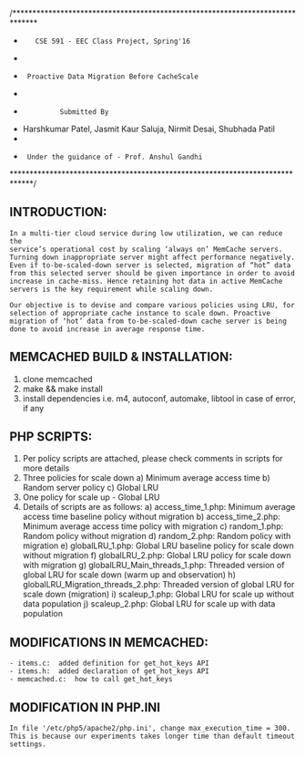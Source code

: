 /******************************************************************************
 *		  CSE 591 - EEC Class Project, Spring'16
 *
 *		Proactive Data Migration Before CacheScale
 *
 *				Submitted By
 *    Harshkumar Patel, Jasmit Kaur Saluja, Nirmit Desai, Shubhada Patil
 *
 *		Under the guidance of - Prof. Anshul Gandhi
 *****************************************************************************/

## INTRODUCTION:
	In a multi-tier cloud service during low utilization, we can reduce the
	service’s operational cost by scaling ‘always on’ MemCache servers.
	Turning down inappropriate server might affect performance negatively.
	Even if to-be-scaled-down server is selected, migration of “hot” data
	from this selected server should be given importance in order to avoid 
	increase in cache-miss. Hence retaining hot data in active MemCache
	servers is the key requirement while scaling down.

	Our objective is to devise and compare various policies using LRU, for
	selection of appropriate cache instance to scale down. Proactive 
	migration of ‘hot’ data from to-be-scaled-down cache server is being 
	done to avoid increase in average response time.

## MEMCACHED BUILD & INSTALLATION:
1. clone memcached
2. make && make install
3. install dependencies i.e. m4, autoconf, automake, libtool in case of error, if any

## PHP SCRIPTS:
1. Per policy scripts are attached, please check comments in scripts for more details
2. Three policies for scale down
	a) Minimum average access time
	b) Random server policy
	c) Global LRU
3. One policy for scale up - Global LRU
4. Details of scripts are as follows:
	a) access_time_1.php: Minimum average access time baseline policy without migration
	b) access_time_2.php: Minimum average access time policy with migration
	c) random_1.php: Random policy without migration
	d) random_2.php: Random policy with migration
	e) globalLRU_1.php: Global LRU baseline policy for scale down without migration
	f) globalLRU_2.php: Global LRU policy for scale down with migration
	g) globalLRU_Main_threads_1.php: Threaded version of global LRU for scale down (warm up and observation)
	h) globalLRU_Migration_threads_2.php: Threaded version of global LRU for scale down (migration)
	i) scaleup_1.php: Global LRU for scale up without data population
	j) scaleup_2.php: Global LRU for scale up with data population

## MODIFICATIONS IN MEMCACHED:
	- items.c:	added definition for get_hot_keys API 
	- items.h:	added declaration of get_hot_keys API
	- memcached.c:	how to call get_hot_keys

## MODIFICATION IN PHP.INI
	In file '/etc/php5/apache2/php.ini', change max_execution_time = 300.
	This is because our experiments takes longer time than default timeout settings.
	

